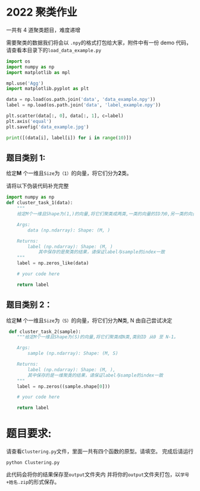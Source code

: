 # 2022 聚类作业

一共有 4 道聚类题目，难度递增

需要聚类的数据我们将会以 `.npy`的格式打包给大家，附件中有一份 demo 代码，请查看本目录下的`load_data_example.py`

```python
import os
import numpy as np
import matplotlib as mpl

mpl.use('Agg')
import matplotlib.pyplot as plt

data = np.load(os.path.join('data', 'data_example.npy'))
label = np.load(os.path.join('data', 'label_example.npy'))

plt.scatter(data[:, 0], data[:, 1], c=label)
plt.axis('equal')
plt.savefig('data_example.jpg')

print([(data[i], label[i]) for i in range(10)])


```

## 题目类别 1:

给定**M** 个一维且`Size`为`（1）`的向量，将它们分为**2**类。

请将以下伪装代码补充完整

```python
import numpy as np
def cluster_task_1(data):
    """
    给定M个一维且Shape为(1,)的向量,将它们聚类成两类,一类的向量的ID为0,另一类的向量的ID为1。

    Args:
        data (np.ndarray): Shape: (M, )

    Returns:
        label (np.ndarray): Shape: (M, )
        	其中保存的是聚类的结果，请保证label与sample的index一致
    """
    label = np.zeros_like(data)

    # your code here

    return label

```

## 题目类别 2：

给定**M** 个一维且`Size`为`（S）`的向量，将它们分为**N**类, N 由自己尝试决定

```python
 def cluster_task_2(sample):
    """给定M个一维且Shape为(S)的向量,将它们聚类成N类,类别ID 从0 至 N-1。

    Args:
        sample (np.ndarray): Shape: (M, S)

    Returns:
        label (np.ndarray): Shape: (M, ),
        其中保存的是一维聚类的结果，请保证label与sample的index一致
    """
    label = np.zeros((sample.shape[0]))

    # your code here

    return label
```

# 题目要求:

请查看`Clustering.py`文件，里面一共有四个函数的原型。请填空。
完成后请运行

```
python Clustering.py
```

此代码会将你的结果保存至`output`文件夹内
并将你的`output`文件夹打包，以`学号+姓名.zip`的形式保存。
